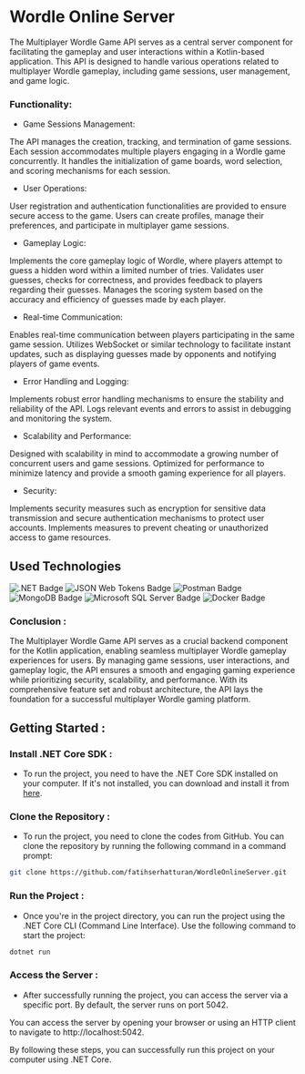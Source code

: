 
# Wordle Online Server

The Multiplayer Wordle Game API serves as a central server component for facilitating the gameplay and user interactions within a Kotlin-based application. This API is designed to handle various operations related to multiplayer Wordle gameplay, including game sessions, user management, and game logic.

### Functionality:

- Game Sessions Management:

The API manages the creation, tracking, and termination of game sessions. Each session accommodates multiple players engaging in a Wordle game concurrently.
It handles the initialization of game boards, word selection, and scoring mechanisms for each session.

- User Operations:

User registration and authentication functionalities are provided to ensure secure access to the game.
Users can create profiles, manage their preferences, and participate in multiplayer game sessions.

- Gameplay Logic:

Implements the core gameplay logic of Wordle, where players attempt to guess a hidden word within a limited number of tries.
Validates user guesses, checks for correctness, and provides feedback to players regarding their guesses.
Manages the scoring system based on the accuracy and efficiency of guesses made by each player.

- Real-time Communication:

Enables real-time communication between players participating in the same game session.
Utilizes WebSocket or similar technology to facilitate instant updates, such as displaying guesses made by opponents and notifying players of game events.

- Error Handling and Logging:

Implements robust error handling mechanisms to ensure the stability and reliability of the API.
Logs relevant events and errors to assist in debugging and monitoring the system.

- Scalability and Performance:

Designed with scalability in mind to accommodate a growing number of concurrent users and game sessions.
Optimized for performance to minimize latency and provide a smooth gaming experience for all players.

- Security:

Implements security measures such as encryption for sensitive data transmission and secure authentication mechanisms to protect user accounts.
Implements measures to prevent cheating or unauthorized access to game resources.

## Used Technologies

![.NET Badge](https://img.shields.io/badge/.NET-512BD4?logo=dotnet&logoColor=fff&style=for-the-badge)
![JSON Web Tokens Badge](https://img.shields.io/badge/JSON%20Web%20Tokens-000?logo=jsonwebtokens&logoColor=fff&style=for-the-badge)
![Postman Badge](https://img.shields.io/badge/Postman-FF6C37?logo=postman&logoColor=fff&style=for-the-badge)
![MongoDB Badge](https://img.shields.io/badge/MongoDB-47A248?logo=mongodb&logoColor=fff&style=for-the-badge)
![Microsoft SQL Server Badge](https://img.shields.io/badge/Microsoft%20SQL%20Server-CC2927?logo=microsoftsqlserver&logoColor=fff&style=for-the-badge)
![Docker Badge](https://img.shields.io/badge/Docker-2496ED?logo=docker&logoColor=fff&style=for-the-badge)


### Conclusion :

The Multiplayer Wordle Game API serves as a crucial backend component for the Kotlin application, enabling seamless multiplayer Wordle gameplay experiences for users. By managing game sessions, user interactions, and gameplay logic, the API ensures a smooth and engaging gaming experience while prioritizing security, scalability, and performance. With its comprehensive feature set and robust architecture, the API lays the foundation for a successful multiplayer Wordle gaming platform.
## Getting Started :

###  Install .NET Core SDK :

- To run the project, you need to have the .NET Core SDK installed on your computer. If it's not installed, you can download and install it from [here](https://dotnet.microsoft.com/download).

###  Clone the Repository :

- To run the project, you need to clone the codes from GitHub. You can clone the repository by running the following command in a command prompt:

```bash
git clone https://github.com/fatihserhatturan/WordleOnlineServer.git
```


### Run the Project :

- Once you're in the project directory, you can run the project using the .NET Core CLI (Command Line Interface). Use the following command to start the project:

```bash
dotnet run
```

### Access the Server :

- After successfully running the project, you can access the server via a specific port. By default, the server runs on port 5042.

You can access the server by opening your browser or using an HTTP client to navigate to http://localhost:5042.

By following these steps, you can successfully run this project on your computer using .NET Core.




